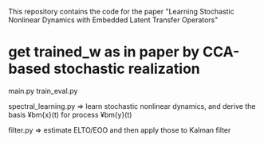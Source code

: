 This repository contains the code for the paper "Learning Stochastic Nonlinear Dynamics with Embedded Latent Transfer Operators"

# get trained_w as in paper by CCA-based stochastic realization

main.py
train_eval.py

spectral_learning.py
=> learn stochastic nonlinear dynamics, and derive the basis ¥bm{x}(t) for process ¥bm{y}(t)

filter.py
=> estimate ELTO/EOO and then apply those to Kalman filter